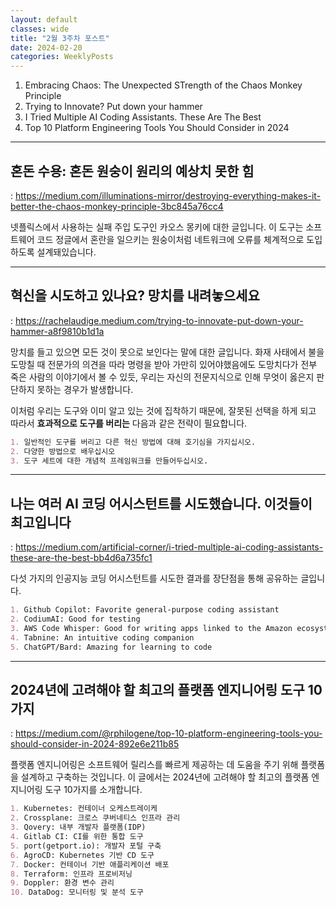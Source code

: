 ```yaml
---
layout: default
classes: wide
title: "2월 3주차 포스트"
date: 2024-02-20
categories: WeeklyPosts
---
```


1. Embracing Chaos: The Unexpected STrength of the Chaos Monkey Principle
2. Trying to Innovate? Put down your hammer
3. I Tried Multiple AI Coding Assistants. These Are The Best
4. Top 10 Platform Engineering Tools You Should Consider in 2024


---

## 혼돈 수용: 혼돈 원숭이 원리의 예상치 못한 힘

: <https://medium.com/illuminations-mirror/destroying-everything-makes-it-better-the-chaos-monkey-principle-3bc845a76cc4>

넷플릭스에서 사용하는 실패 주입 도구인 카오스 몽키에 대한 글입니다. 이 도구는 소프트웨어 코드 정글에서 혼란을 일으키는 원숭이처럼 네트워크에 오류를 체계적으로 도입하도록 설계돼있습니다.

---

## 혁신을 시도하고 있나요? 망치를 내려놓으세요

: <https://rachelaudige.medium.com/trying-to-innovate-put-down-your-hammer-a8f9810b1d1a>

망치를 들고 있으면 모든 것이 못으로 보인다는 말에 대한 글입니다. 화재 사태에서 불을 도망칠 때 전문가의 의견을 따라 명령을 받아 가만히 있어야했음에도 도망치다가 전부 죽은 사람의 이야기에서 볼 수 있듯, 우리는 자신의 전문지식으로 인해 무엇이 옳은지 판단하지 못하는 경우가 발생합니다.

이처럼 우리는 도구와 이미 알고 있는 것에 집착하기 때문에, 잘못된 선택을 하게 되고 따라서 **효과적으로 도구를 버리는** 다음과 같은 전략이 필요합니다.

```md
1. 일반적인 도구를 버리고 다른 혁신 방법에 대해 호기심을 가지십시오.
2. 다양한 방법으로 배우십시오
3. 도구 세트에 대한 개념적 프레임워크를 만들어두십시오.
```

---

## 나는 여러 AI 코딩 어시스턴트를 시도했습니다. 이것들이 최고입니다

: <https://medium.com/artificial-corner/i-tried-multiple-ai-coding-assistants-these-are-the-best-bb4d6a735fc1>

다섯 가지의 인공지능 코딩 어시스턴트를 시도한 결과를 장단점을 통해 공유하는 글입니다.

```md
1. Github Copilot: Favorite general-purpose coding assistant
2. CodiumAI: Good for testing
3. AWS Code Whisper: Good for writing apps linked to the Amazon ecosystem
4. Tabnine: An intuitive coding companion
5. ChatGPT/Bard: Amazing for learning to code
```

---

## 2024년에 고려해야 할 최고의 플랫폼 엔지니어링 도구 10가지

: <https://medium.com/@rphilogene/top-10-platform-engineering-tools-you-should-consider-in-2024-892e6e211b85>

플랫폼 엔지니어링은 소프트웨어 릴리스를 빠르게 제공하는 데 도움을 주기 위해 플랫폼을 설계하고 구축하는 것입니다. 이 글에서는 2024년에 고려해야 할 최고의 플랫폼 엔지니어링 도구 10가지를 소개합니다.

```md
1. Kubernetes: 컨테이너 오케스트레이케
2. Crossplane: 크로스 쿠버네티스 인프라 관리
3. Qovery: 내부 개발자 플랫폼(IDP)
4. Gitlab CI: CI를 위한 통합 도구
5. port(getport.io): 개발자 포털 구축
6. AgroCD: Kubernetes 기반 CD 도구
7. Docker: 컨테이너 기반 애플리케이션 배포
8. Terraform: 인프라 프로비저닝
9. Doppler: 환경 변수 관리
10. DataDog: 모니터링 및 분석 도구
```
